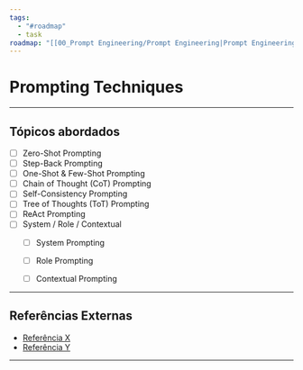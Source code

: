 ```yaml
---
tags:
  - "#roadmap"
  - task
roadmap: "[[00_Prompt Engineering/Prompt Engineering|Prompt Engineering]]"
---
```


# Prompting Techniques

---
## Tópicos abordados

- [ ] Zero-Shot Prompting
- [ ] Step-Back Prompting
- [ ] One-Shot & Few-Shot Prompting
- [ ] Chain of Thought (CoT) Prompting
- [ ] Self-Consistency Prompting
- [ ] Tree of Thoughts (ToT) Prompting
- [ ] ReAct Prompting
- [ ] System / Role / Contextual
	- [ ] System Prompting
	- [ ] Role Prompting
	- [ ] Contextual Prompting


---

## Referências Externas
- [Referência X](https://google.com)
- [Referência Y](https://google.com)

---
